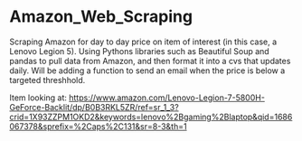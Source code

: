 # Amazon_Web_Scraping

Scraping Amazon for day to day price on item of interest (in this case, a Lenovo Legion 5). Using Pythons 
libraries such as Beautiful Soup and pandas to pull data from Amazon, and then format it into a cvs that updates daily.
Will be adding a function to send an email when the price is below a targeted threshhold.

Item looking at: https://www.amazon.com/Lenovo-Legion-7-5800H-GeForce-Backlit/dp/B0B3RKL5ZR/ref=sr_1_3?crid=1X93ZZPM1OKD2&keywords=lenovo%2Bgaming%2Blaptop&qid=1686067378&sprefix=%2Caps%2C131&sr=8-3&th=1
